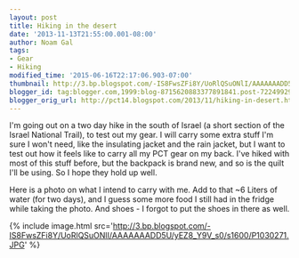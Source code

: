 ```yaml
---
layout: post
title: Hiking in the desert
date: '2013-11-13T21:55:00.001-08:00'
author: Noam Gal
tags:
- Gear
- Hiking
modified_time: '2015-06-16T22:17:06.903-07:00'
thumbnail: http://3.bp.blogspot.com/-IS8FwsZFi8Y/UoRlQSuONlI/AAAAAAADD5U/yEZ8_Y9V_s0/s72-c/P1030271.JPG
blogger_id: tag:blogger.com,1999:blog-8715620883377891841.post-7224992934089658864
blogger_orig_url: http://pct14.blogspot.com/2013/11/hiking-in-desert.html
---
```


I'm going out on a two day hike in the south of Israel (a short section of the Israel National Trail), to test out my gear. I will carry some extra stuff I'm sure I won't need, like the insulating jacket and the rain jacket, but I want to test out how it feels like to carry all my PCT gear on my back. I've hiked with most of this stuff before, but the backpack is brand new, and so is the quilt I'll be using. So I hope they hold up well.

Here is a photo on what I intend to carry with me. Add to that ~6 Liters of water (for two days), and I guess some more food I still had in the fridge while taking the photo. And shoes - I forgot to put the shoes in there as well.

{% include image.html src='http://3.bp.blogspot.com/-IS8FwsZFi8Y/UoRlQSuONlI/AAAAAAADD5U/yEZ8_Y9V_s0/s1600/P1030271.JPG' %}
